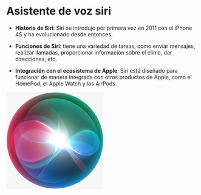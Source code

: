 # **Asistente de voz  siri**
- **Historia de Siri**: Siri se introdujo por primera vez en 2011 con el iPhone 4S y ha evolucionado desde entonces.

- **Funciones de Siri**: tiene una variedad de tareas, como enviar mensajes, realizar llamadas, proporcionar información sobre el clima, dar direcciones, etc.

- **Integración con el ecosistema de Apple**: Siri está diseñado para funcionar de manera integrada con otros productos de Apple, como el HomePod, el Apple Watch y los AirPods.

![alt text](siri.jpeg "siri")